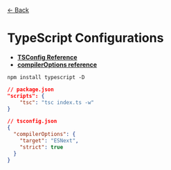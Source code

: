 [&larr; Back](./README.md)

# TypeScript Configurations

- [**TSConfig Reference**](https://www.typescriptlang.org/tsconfig)
- [**compilerOptions reference**](https://www.typescriptlang.org/tsconfig#compilerOptions)

```
npm install typescript -D
```

```json
// package.json
"scripts": {
    "tsc": "tsc index.ts -w"
}
```

```json
// tsconfig.json
{
  "compilerOptions": {
    "target": "ESNext",
    "strict": true
  }
}
```

<br>
